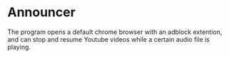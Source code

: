 # Announcer
The program opens a default chrome browser with an adblock extention, and can stop and resume Youtube videos while a certain audio file is playing.
